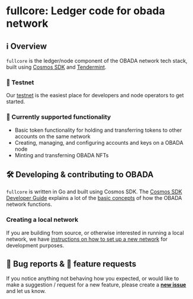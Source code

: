 # fullcore: Ledger code for obada network

## ℹ️ Overview

`fullcore` is the ledger/node component of the OBADA network tech stack, built using [Cosmos SDK](https://github.com/cosmos/cosmos-sdk) and [Tendermint](https://github.com/tendermint/tendermint).

### 🚧 Testnet

Our [testnet](http://explorer.alpha.obada.io/) is the easiest place for developers and node operators to get started.

### 📌 Currently supported functionality

* Basic token functionality for holding and transferring tokens to other accounts on the same network
* Creating, managing, and configuring accounts and keys on a OBADA node
* Minting and transferning OBADA NFTs

## 🛠 Developing & contributing to OBADA

`fullcore` is written in Go and built using Cosmos SDK. The [Cosmos SDK Developer Guide](https://docs.cosmos.network/) explains a lot of the [basic concepts](https://docs.cosmos.network/v0.46/basics/app-anatomy.html) of how the OBADA network functions.

### Creating a local network

If you are building from source, or otherwise interested in running a local network, we have [instructions on how to set up a new network](https://github.com/obada-foundation/local-network-playground) for development purposes.

## 🐞 Bug reports & 🤔 feature requests

If you notice anything not behaving how you expected, or would like to make a suggestion / request for a new feature, please create a [**new issue**](https://github.com/obada-foundation/fullcore/issues/new) and let us know.


